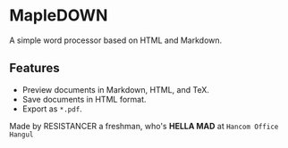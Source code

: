 # MapleDOWN
A simple word processor based on HTML and Markdown.

## Features
- Preview documents in Markdown, HTML, and TeX.
- Save documents in HTML format.
- Export as `*.pdf`.

Made by RESISTANCER a freshman, who's **HELLA MAD** at `Hancom Office Hangul`